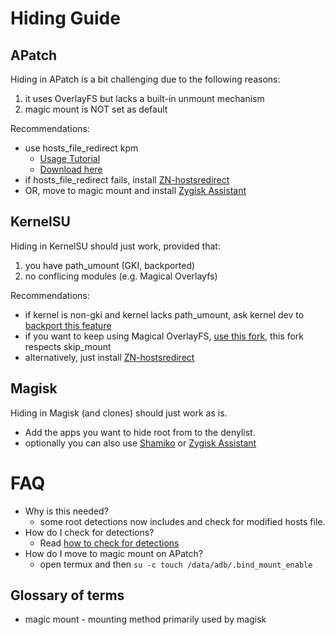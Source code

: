 # Hiding Guide

## APatch
 Hiding in APatch is a bit challenging due to the following reasons:
  1. it uses OverlayFS but lacks a built-in unmount mechanism
  2. magic mount is NOT set as default

 Recommendations: 
   - use hosts_file_redirect kpm
      - [Usage Tutorial](https://github.com/backslashxx/bindhosts/issues/3)
      - [Download here](https://github.com/AndroidPatch/kpm/releases)
   - if hosts_file_redirect fails, install [ZN-hostsredirect](https://github.com/aviraxp/ZN-hostsredirect/releases)
   - OR, move to magic mount and install [Zygisk Assistant](https://github.com/snake-4/Zygisk-Assistant)

## KernelSU
 Hiding in KernelSU should just work, provided that:
  1. you have path_umount (GKI, backported)
  2. no conflicing modules (e.g. Magical Overlayfs)

 Recommendations:
  - if kernel is non-gki and kernel lacks path_umount, ask kernel dev to [backport this feature](https://github.com/tiann/KernelSU/pull/1464)
  - if you want to keep using Magical OverlayFS, [use this fork](https://github.com/backslashxx/magic_overlayfs), this fork respects skip_mount
  - alternatively, just install [ZN-hostsredirect](https://github.com/aviraxp/ZN-hostsredirect/releases)

## Magisk
 Hiding in Magisk (and clones) should just work as is.
 - Add the apps you want to hide root from to the denylist.
 - optionally you can also use [Shamiko](https://github.com/LSPosed/LSPosed.github.io/releases/) or [Zygisk Assistant](https://github.com/snake-4/Zygisk-Assistant)

# FAQ
 - Why is this needed?
   - some root detections now includes and check for modified hosts file.
 - How do I check for detections?
   - Read [how to check for detections](https://github.com/backslashxx/bindhosts/issues/4)
 - How do I move to magic mount on APatch?
   - open termux and then ```su -c touch /data/adb/.bind_mount_enable```

## Glossary of terms
 - magic mount - mounting method primarily used by magisk
